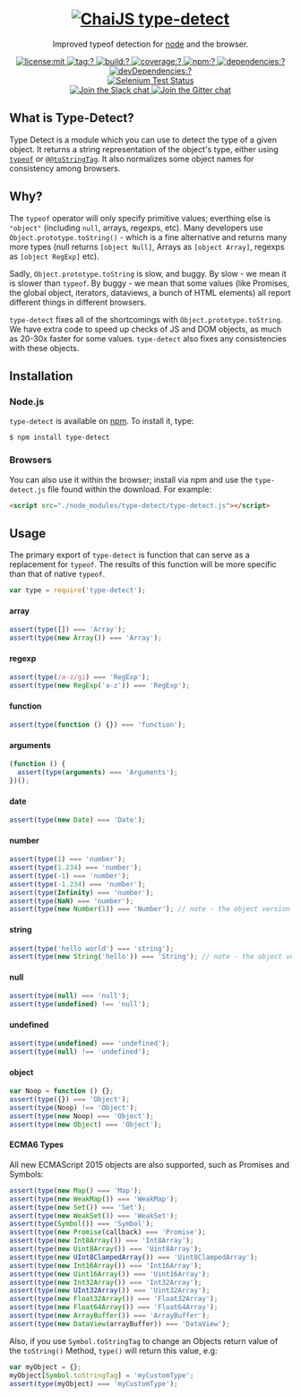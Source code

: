 <h1 align=center>
  <a href="http://chaijs.com" title="Chai Documentation">
    <img alt="ChaiJS" src="http://chaijs.com/img/chai-logo.png"/> type-detect
  </a>
</h1>

<p align=center>
  Improved typeof detection for <a href="http://nodejs.org">node</a> and the browser.
</p>

<p align=center>
  <a href="./LICENSE">
    <img
      alt="license:mit"
      src="https://img.shields.io/badge/license-mit-green.svg?style=flat-square"
    />
  </a>
  <a href="https://github.com/chaijs/type-detect/releases">
    <img
      alt="tag:?"
      src="https://img.shields.io/github/tag/chaijs/type-detect.svg?style=flat-square"
    />
  </a>
  <a href="https://travis-ci.org/chaijs/type-detect">
    <img
      alt="build:?"
      src="https://img.shields.io/travis/chaijs/type-detect/master.svg?style=flat-square"
    />
  </a>
  <a href="https://coveralls.io/r/chaijs/type-detect">
    <img
      alt="coverage:?"
      src="https://img.shields.io/coveralls/chaijs/type-detect/master.svg?style=flat-square"
    />
  </a>
  <a href="https://www.npmjs.com/packages/type-detect">
    <img
      alt="npm:?"
      src="https://img.shields.io/npm/v/type-detect.svg?style=flat-square"
    />
  </a>
  <a href="https://www.npmjs.com/packages/type-detect">
    <img
      alt="dependencies:?"
      src="https://img.shields.io/npm/dm/type-detect.svg?style=flat-square"
    />
  </a>
  <a href="">
    <img
      alt="devDependencies:?"
      src="https://img.shields.io/david/chaijs/type-detect.svg?style=flat-square"
    />
  </a>
  <br/>
  <a href="https://saucelabs.com/u/chaijs-type-detect">
    <img
      alt="Selenium Test Status"
      src="https://saucelabs.com/browser-matrix/chaijs-type-detect.svg"
    />
  </a>
  <br>
  <a href="https://chai-slack.herokuapp.com/">
    <img
      alt="Join the Slack chat"
      src="https://img.shields.io/badge/slack-join%20chat-E2206F.svg?style=flat-square"
    />
  </a>
  <a href="https://gitter.im/chaijs/chai">
    <img
      alt="Join the Gitter chat"
      src="https://img.shields.io/badge/gitter-join%20chat-D0104D.svg?style=flat-square"
    />
  </a>
</p>

## What is Type-Detect?

Type Detect is a module which you can use to detect the type of a given object. It returns a string representation of the object's type, either using [`typeof`](http://www.ecma-international.org/ecma-262/6.0/index.html#sec-typeof-operator) or [`@@toStringTag`](http://www.ecma-international.org/ecma-262/6.0/index.html#sec-symbol.tostringtag). It also normalizes some object names for consistency among browsers.

## Why?

The `typeof` operator will only specify primitive values; everthing else is `"object"` (including `null`, arrays, regexps, etc). Many developers use `Object.prototype.toString()` - which is a fine alternative and returns many more types (null returns `[object Null]`, Arrays as `[object Array]`, regexps as `[object RegExp]` etc). 

Sadly, `Object.prototype.toString` is slow, and buggy. By slow - we mean it is slower than `typeof`. By buggy - we mean that some values (like Promises, the global object, iterators, dataviews, a bunch of HTML elements) all report different things in different browsers.

`type-detect` fixes all of the shortcomings with `Object.prototype.toString`. We have extra code to speed up checks of JS and DOM objects, as much as 20-30x faster for some values. `type-detect` also fixes any consistencies with these objects.

## Installation

### Node.js

`type-detect` is available on [npm](http://npmjs.org). To install it, type:

    $ npm install type-detect

### Browsers

You can also use it within the browser; install via npm and use the `type-detect.js` file found within the download. For example:

```html
<script src="./node_modules/type-detect/type-detect.js"></script>
```

## Usage

The primary export of `type-detect` is function that can serve as a replacement for `typeof`. The results of this function will be more specific than that of native `typeof`.

```js
var type = require('type-detect');
```

#### array

```js
assert(type([]) === 'Array');
assert(type(new Array()) === 'Array');
```

#### regexp

```js
assert(type(/a-z/gi) === 'RegExp');
assert(type(new RegExp('a-z')) === 'RegExp');
```

#### function

```js
assert(type(function () {}) === 'function');
```

#### arguments

```js
(function () {
  assert(type(arguments) === 'Arguments');
})();
```

#### date

```js
assert(type(new Date) === 'Date');
```

#### number

```js
assert(type(1) === 'number');
assert(type(1.234) === 'number');
assert(type(-1) === 'number');
assert(type(-1.234) === 'number');
assert(type(Infinity) === 'number');
assert(type(NaN) === 'number');
assert(type(new Number(1)) === 'Number'); // note - the object version has a capital N
```

#### string

```js
assert(type('hello world') === 'string');
assert(type(new String('hello')) === 'String'); // note - the object version has a capital S
```

#### null

```js
assert(type(null) === 'null');
assert(type(undefined) !== 'null');
```

#### undefined

```js
assert(type(undefined) === 'undefined');
assert(type(null) !== 'undefined');
```

#### object

```js
var Noop = function () {};
assert(type({}) === 'Object');
assert(type(Noop) !== 'Object');
assert(type(new Noop) === 'Object');
assert(type(new Object) === 'Object');
```

#### ECMA6 Types

All new ECMAScript 2015 objects are also supported, such as Promises and Symbols:

```js
assert(type(new Map() === 'Map');
assert(type(new WeakMap()) === 'WeakMap');
assert(type(new Set()) === 'Set');
assert(type(new WeakSet()) === 'WeakSet');
assert(type(Symbol()) === 'Symbol');
assert(type(new Promise(callback) === 'Promise');
assert(type(new Int8Array()) === 'Int8Array');
assert(type(new Uint8Array()) === 'Uint8Array');
assert(type(new UInt8ClampedArray()) === 'Uint8ClampedArray');
assert(type(new Int16Array()) === 'Int16Array');
assert(type(new Uint16Array()) === 'Uint16Array');
assert(type(new Int32Array()) === 'Int32Array');
assert(type(new UInt32Array()) === 'Uint32Array');
assert(type(new Float32Array()) === 'Float32Array');
assert(type(new Float64Array()) === 'Float64Array');
assert(type(new ArrayBuffer()) === 'ArrayBuffer');
assert(type(new DataView(arrayBuffer)) === 'DataView');
```

Also, if you use `Symbol.toStringTag` to change an Objects return value of the `toString()` Method, `type()` will return this value, e.g:

```js
var myObject = {};
myObject[Symbol.toStringTag] = 'myCustomType';
assert(type(myObject) === 'myCustomType');
```
